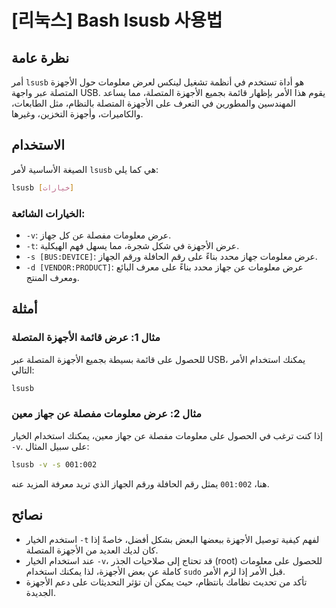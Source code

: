 # [리눅스] Bash lsusb 사용법

## نظرة عامة
أمر `lsusb` هو أداة تستخدم في أنظمة تشغيل لينكس لعرض معلومات حول الأجهزة المتصلة عبر واجهة USB. يقوم هذا الأمر بإظهار قائمة بجميع الأجهزة المتصلة، مما يساعد المهندسين والمطورين في التعرف على الأجهزة المتصلة بالنظام، مثل الطابعات، والكاميرات، وأجهزة التخزين، وغيرها.

## الاستخدام
الصيغة الأساسية لأمر `lsusb` هي كما يلي:

```bash
lsusb [خيارات]
```

### الخيارات الشائعة:
- `-v`: عرض معلومات مفصلة عن كل جهاز.
- `-t`: عرض الأجهزة في شكل شجرة، مما يسهل فهم الهيكلية.
- `-s [BUS:DEVICE]`: عرض معلومات جهاز محدد بناءً على رقم الحافلة ورقم الجهاز.
- `-d [VENDOR:PRODUCT]`: عرض معلومات عن جهاز محدد بناءً على معرف البائع ومعرف المنتج.

## أمثلة
### مثال 1: عرض قائمة الأجهزة المتصلة
للحصول على قائمة بسيطة بجميع الأجهزة المتصلة عبر USB، يمكنك استخدام الأمر التالي:

```bash
lsusb
```

### مثال 2: عرض معلومات مفصلة عن جهاز معين
إذا كنت ترغب في الحصول على معلومات مفصلة عن جهاز معين، يمكنك استخدام الخيار `-v`. على سبيل المثال:

```bash
lsusb -v -s 001:002
```
هنا، `001:002` يمثل رقم الحافلة ورقم الجهاز الذي تريد معرفة المزيد عنه.

## نصائح
- استخدم الخيار `-t` لفهم كيفية توصيل الأجهزة ببعضها البعض بشكل أفضل، خاصةً إذا كان لديك العديد من الأجهزة المتصلة.
- عند استخدام الخيار `-v`، قد تحتاج إلى صلاحيات الجذر (root) للحصول على معلومات كاملة عن بعض الأجهزة، لذا يمكنك استخدام `sudo` قبل الأمر إذا لزم الأمر.
- تأكد من تحديث نظامك بانتظام، حيث يمكن أن تؤثر التحديثات على دعم الأجهزة الجديدة.